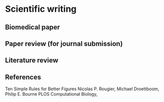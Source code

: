 # Scientific writing



## Biomedical paper

## Paper review (for journal submission)

##  Literature review

## References

Ten Simple Rules for Better Figures
Nicolas P. Rougier, Michael Droettboom, Philip E. Bourne
PLOS Computational Biology,